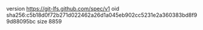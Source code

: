 version https://git-lfs.github.com/spec/v1
oid sha256:c5b18d0f72b271d022462a26d1a045eb902cc5231e2a360383bd8f99d88095bc
size 8859
